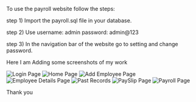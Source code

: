 To use the payroll website follow the steps:

step 1) Import the payroll.sql file in your database.

step 2) Use 
		username: admin
		password: admin@123

step 3) In the navigation bar of the website go to setting and change password.

Here I am Adding some screenshots of my work


![Login Page](https://github.com/thakurk908/payroll/blob/master/screencapture-localhost-8080-payroll-2020-11-15-19_13_35.png)
![Home Page](https://github.com/thakurk908/payroll/blob/master/screencapture-localhost-8080-payroll-index-php-2020-11-15-19_15_49.png)
![Add Employee Page](https://github.com/thakurk908/payroll/blob/master/screencapture-localhost-8080-payroll-add-employee-php-2020-11-15-19_16_33.png)
![Employee Details Page](https://github.com/thakurk908/payroll/blob/master/screencapture-localhost-8080-payroll-details-php-2020-11-15-19_20_46.png)
![Past Records](https://github.com/thakurk908/payroll/blob/master/screencapture-localhost-8080-payroll-past-record-php-2020-11-15-19_20_17.png)
![PaySlip Page](https://github.com/thakurk908/payroll/blob/master/screencapture-localhost-8080-payroll-pay-php-2020-11-15-19_19_54.png)
![Payroll Page](https://github.com/thakurk908/payroll/blob/master/screencapture-localhost-8080-payroll-view-php-2020-11-15-19_19_13.png)

Thank you 
